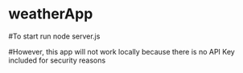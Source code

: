 # weatherApp

#To start run node server.js

#However, this app will not work locally because there is no API Key included for security reasons
